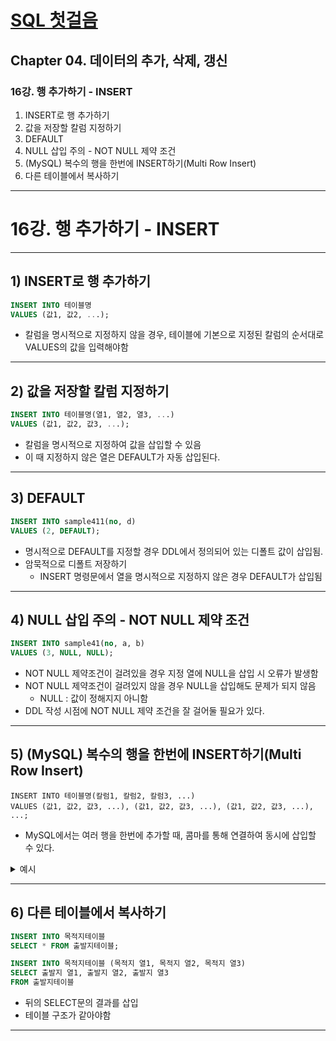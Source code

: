 # <a href = "../README.md" target="_blank">SQL 첫걸음</a>
## Chapter 04. 데이터의 추가, 삭제, 갱신
### 16강. 행 추가하기 - INSERT
1) INSERT로 행 추가하기
2) 값을 저장할 칼럼 지정하기
3) DEFAULT
4) NULL 삽입 주의 - NOT NULL 제약 조건
5) (MySQL) 복수의 행을 한번에 INSERT하기(Multi Row Insert)
6) 다른 테이블에서 복사하기
---

# 16강. 행 추가하기 - INSERT

---

## 1) INSERT로 행 추가하기 
```sql
INSERT INTO 테이블명
VALUES (값1, 값2, ...);
```
- 칼럼을 명시적으로 지정하지 않을 경우, 테이블에 기본으로 지정된 칼럼의 순서대로 VALUES의 값을 입력해야함

---

## 2) 값을 저장할 칼럼 지정하기
```sql
INSERT INTO 테이블명(열1, 열2, 열3, ...)
VALUES (값1, 값2, 값3, ...);
```
- 칼럼을 명시적으로 지정하여 값을 삽입할 수 있음
- 이 때 지정하지 않은 열은 DEFAULT가 자동 삽입된다.

---

## 3) DEFAULT
```sql
INSERT INTO sample411(no, d)
VALUES (2, DEFAULT);
```
- 명시적으로 DEFAULT를 지정할 경우 DDL에서 정의되어 있는 디폴트 값이 삽입됨.
- 암묵적으로 디폴트 저장하기
  - INSERT 명령문에서 열을 명시적으로 지정하지 않은 경우 DEFAULT가 삽입됨

---

## 4) NULL 삽입 주의 - NOT NULL 제약 조건
```sql
INSERT INTO sample41(no, a, b)
VALUES (3, NULL, NULL);
```
- NOT NULL 제약조건이 걸려있을 경우 지정 열에 NULL을 삽입 시 오류가 발생함
- NOT NULL 제약조건이 걸려있지 않을 경우 NULL을 삽입해도 문제가 되지 않음
  - NULL : 값이 정해지지 아니함
- DDL 작성 시점에 NOT NULL 제약 조건을 잘 걸어둘 필요가 있다.

---

## 5) (MySQL) 복수의 행을 한번에 INSERT하기(Multi Row Insert)
```mysql
INSERT INTO 테이블명(칼럼1, 칼럼2, 칼럼3, ...)  
VALUES (값1, 값2, 값3, ...), (값1, 값2, 값3, ...), (값1, 값2, 값3, ...), ...;
```
- MySQL에서는 여러 행을 한번에 추가할 때, 콤마를 통해 연결하여 동시에 삽입할 수 있다.

<details>
<summary>예시</summary>
<div markdown="1">

#### 예시> 복수의 행을 한번에 삽입

```
mysql> INSERT INTO CITY(NAME, COUNTRYCODE, DISTRICT, POPULATION)
    -> VALUES
    -> ('Gimpo', 'KOR', 'Kyonggi', 349900),
    -> ('Pocheon', 'KOR', 'Kyonggi', 155192),
    -> ('Hwaseong', 'KOR', 'Kyonggi', 613091);
Query OK, 3 rows affected (0.01 sec)
Records: 3  Duplicates: 0  Warnings: 0
```
- 콤마를 통해 구분하여 복수의 행을 동시에 삽입
```
mysql> SELECT *
    -> FROM CITY
    -> WHERE COUNTRYCODE = 'KOR' AND DISTRICT = 'Kyonggi';
+------+------------+-------------+----------+------------+
| ID   | Name       | CountryCode | District | Population |
+------+------------+-------------+----------+------------+
| 2338 | Songnam    | KOR         | Kyonggi  |     869094 |
| 2339 | Bucheon    | KOR         | Kyonggi  |     806067 |
| 2340 | Suwon      | KOR         | Kyonggi  |     755550 |
| 2341 | Anyang     | KOR         | Kyonggi  |     591106 |
| 2344 | Koyang     | KOR         | Kyonggi  |     518282 |
| 2345 | Ansan      | KOR         | Kyonggi  |     510314 |
| 2349 | Kwangmyong | KOR         | Kyonggi  |     350914 |
| 2353 | Pyongtaek  | KOR         | Kyonggi  |     312927 |
| 2355 | Uijongbu   | KOR         | Kyonggi  |     276111 |
| 2362 | Yong-in    | KOR         | Kyonggi  |     242643 |
| 2364 | Kunpo      | KOR         | Kyonggi  |     235233 |
| 2366 | Namyangju  | KOR         | Kyonggi  |     229060 |
| 2372 | Paju       | KOR         | Kyonggi  |     163379 |
| 2374 | Ichon      | KOR         | Kyonggi  |     155332 |
| 2379 | Kuri       | KOR         | Kyonggi  |     142173 |
| 2383 | Siheung    | KOR         | Kyonggi  |     133443 |
| 2392 | Hanam      | KOR         | Kyonggi  |     115812 |
| 2396 | Uiwang     | KOR         | Kyonggi  |     108788 |
| 4081 | Gimpo      | KOR         | Kyonggi  |     349900 |
| 4082 | Pocheon    | KOR         | Kyonggi  |     155192 |
| 4083 | Hwaseong   | KOR         | Kyonggi  |     613091 |
+------+------------+-------------+----------+------------+
21 rows in set (0.00 sec)
```
- 결과 : 행 3개가 동시에 삽입된 것을 확인할 수 있다.

</div>
</details>

---

## 6) 다른 테이블에서 복사하기
```sql
INSERT INTO 목적지테이블  
SELECT * FROM 출발지테이블;
```
```sql
INSERT INTO 목적지테이블 (목적지 열1, 목적지 열2, 목적지 열3)
SELECT 출발지 열1, 출발지 열2, 출발지 열3
FROM 출발지테이블
```
- 뒤의 SELECT문의 결과를 삽입
- 테이블 구조가 같아야함

---
